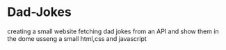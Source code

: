 # Dad-Jokes

creating a small website fetching dad jokes from an API and show them in the dome usseng a small html,css and javascript
